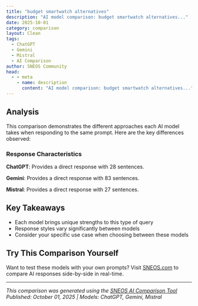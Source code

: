 ```yaml
---
title: "budget smartwatch alternatives"
description: "AI model comparison: budget smartwatch alternatives..."
date: 2025-10-01
category: comparison
layout: Clean
tags:
  - ChatGPT
  - Gemini
  - Mistral
  - AI Comparison
author: SNEOS Community
head:
  - - meta
    - name: description
      content: "AI model comparison: budget smartwatch alternatives..."
---
```


<ChatComparison
  title="budget smartwatch alternatives"
  prompt="budget smartwatch alternatives"
  :responses='{
    "ChatGPT": "Certainly! Here are some budget-friendly smartwatch alternatives that offer great features without breaking the bank:\n\n### 1. Amazfit Bip U / Bip U Pro\n- **Price:** Around $60-$70\n- **Features:** Heart rate monitoring, SpO2 measurement, sleep tracking, built-in GPS (Pro version), long battery life (up to 9 days), basic notifications.\n- **Pros:** Lightweight, good display, very affordable.\n- **Cons:** Limited app ecosystem.\n\n### 2. Realme Watch 3\n- **Price:** Around $50-$70\n- **Features:** Heart rate and SpO2 monitoring, sleep tracking, GPS, multiple sports modes, notifications.\n- **Pros:** Good build, decent battery, responsive touchscreen.\n- **Cons:** Limited third-party app support.\n\n### 3. Fitbit Inspire 3\n- **Price:** Around $70-$90\n- **Features:** Basic fitness tracking, heart rate monitoring, sleep tracking, notifications.\n- **Pros:** Reliable brand, good ecosystem, comfortable design.\n- **Cons:** No built-in GPS, smaller display.\n\n### 4. Wyze Watch 47\n- **Price:** Around $40-$50\n- **Features:** Heart rate monitor, SpO2, sleep tracking, notifications, IP68 rating (waterproof).\n- **Pros:** Very budget-friendly, decent battery.\n- **Cons:** Basic features, not many advanced health metrics.\n\n### 5. Xiaomi Mi Watch Lite\n- **Price:** Around $50-$60\n- **Features:** Built-in GPS, heart rate monitoring, sleep tracking, notifications.\n- **Pros:** Good value for the price, solid feature set.\n- **Cons:** Limited app compatibility.\n\n---\n\n**Tips when choosing a budget smartwatch:**\n- Decide which features matter most (e.g., GPS, heart rate, notifications).\n- Battery life can vary widely; some cheaper models have longer life but fewer features.\n- Compatibility: most work best with Android, check if iOS compatibility is needed.\n- Look for user reviews to ensure reliability.\n\nIf you\u2019d like, I can help you choose based on your preferred features!",
    "Gemini": "Okay, let\u0027s explore some budget-friendly smartwatch alternatives, broken down by what you might be looking for in a smartwatch and price range:\n\n**Understanding Your Needs**\n\nBefore diving into specific models, consider what\u0027s most important to you:\n\n*   **Fitness Tracking:** Heart rate, steps, sleep, GPS, specific workout modes.\n*   **Notifications:** Receiving calls, texts, app alerts.\n*   **Battery Life:** How long do you need it to last between charges?\n*   **Display:** Size, brightness, and clarity.\n*   **Smart Features:** NFC payments, voice assistant, music storage, app support.\n*   **Style:** Do you prefer a sporty look or something more stylish?\n*   **Compatibility:** Make sure it works well with your phone (Android or iOS).\n\n**Price Ranges**\n\nFor this discussion, let\u0027s define \u0022budget\u0022 as generally under $100 USD, but we can stretch it a bit to $150 if the features warrant it. Keep in mind that prices fluctuate.\n\n**Recommendations by Category**\n\n**1. Best Overall Value (Under $100)**\n\n*   **Xiaomi Mi Band Series (e.g., Mi Band 7, Mi Band 8):** These are technically fitness trackers, but they offer smartwatch-like features at an amazing price. Excellent battery life (often 1-2 weeks), heart rate tracking, sleep monitoring, step counting, and notifications. The display is smaller than a traditional smartwatch, but it\u0027s functional. The newer Mi Band 8 has a slightly improved design and features.\n\n    *   **Pros:** Incredibly affordable, long battery life, decent fitness tracking, notifications.\n    *   **Cons:** Smaller display, limited app support, sometimes basic interface.\n\n*   **Amazfit Band Series (e.g., Amazfit Band 7):** Similar to the Mi Band, Amazfit Bands offer a good balance of features and affordability.  Often include SpO2 (blood oxygen) monitoring, which the Mi Band doesn\u0027t always have at the same price point.\n\n    *   **Pros:** Good value, decent fitness tracking, often includes SpO2, decent battery.\n    *   **Cons:** Smaller display, can have some notification lag.\n\n*   **Realme Band Series (e.g., Realme Band 2):** These provide similar functions of the Mi Band and Amazfit Band, at a similar price point. Good if you\u0027re already within the Realme ecosystem.\n\n    *   **Pros:** Affordable, heart rate tracking, step counter.\n    *   **Cons:** Smaller display, can have some notification lag.\n\n**2. Smartwatches (More traditional look, more features)**\n\n*   **Amazfit Bip Series (e.g., Amazfit Bip 3, Bip U Pro):** The Bip series offers a more traditional smartwatch form factor with a rectangular display.  They have GPS, heart rate tracking, sleep monitoring, and good battery life (usually around a week).\n\n    *   **Pros:** Affordable, good battery life, GPS (on Pro models), larger display than fitness bands.\n    *   **Cons:** Basic software, screen can be dim in bright sunlight.\n\n*   **Fitbit Inspire Series (e.g., Fitbit Inspire 3):** More focused on fitness, but the Inspire series gives you a good baseline of Fitbit\u0027s solid tracking and app integration. It is a smaller screen, but it does have more premium feeling hardware and integration.\n\n    *   **Pros:** Solid fitness tracking, name brand.\n    *   **Cons:** Smaller screen.\n\n*   **Mobvoi TicWatch GTH:** A simple, affordable smartwatch with a focus on health tracking.  Features include skin temperature monitoring, heart rate, sleep, and SpO2.  While it doesn\u0027t have a full app store, it covers the basics.\n\n    *   **Pros:** Skin temperature monitoring, good battery life.\n    *   **Cons:** Limited app support.\n\n**3. Slightly Higher Budget (Around $100-$150)**\n\n*   **Amazfit GTS/GTR Series (e.g., GTS 2 Mini, GTR Mini):** These offer a more premium design and feature set compared to the Bip series.  They often include AMOLED displays, built-in GPS, and more workout modes.  The GTS models have a rectangular Apple Watch-like design, while the GTR models have a round design.\n\n    *   **Pros:** Better display, more features, built-in GPS.\n    *   **Cons:** Battery life is still good but not as long as the Bip series.\n\n*   **Fitbit Versa 2/3 (Used/Refurbished):** You might be able to find a used or refurbished Fitbit Versa 2 or 3 within this price range.  These offer a more comprehensive smartwatch experience with app support, music storage, and Fitbit Pay (on some models).\n\n    *   **Pros:** More features than basic trackers, Fitbit ecosystem, potential for app support.\n    *   **Cons:** Battery life might be reduced on used models.\n\n*   **Huawei Watch Fit Series (e.g., Watch Fit 2):** A unique design with a tall, narrow display. Good for displaying notifications and fitness stats. Often has built-in GPS and a decent range of workout modes.\n\n    *   **Pros:** Unique design, good for notifications.\n    *   **Cons:** Display might not be ideal for all apps.\n\n**4. Things to Consider Before Buying:**\n\n*   **Read Reviews:** Check out reviews on sites like TechRadar, CNET, and YouTube to get a better understanding of the pros and cons of each device.\n*   **Check Compatibility:** Make sure the smartwatch is compatible with your smartphone\u0027s operating system (Android or iOS).\n*   **Consider the App:** The companion app is crucial for setting up and managing your smartwatch. Make sure it\u0027s user-friendly and offers the features you need.\n*   **Look for Sales:** Smartwatches often go on sale, especially during holidays or special events.\n\n**Important Notes:**\n\n*   **Accuracy:** Budget smartwatches may not be as accurate as higher-end models in terms of heart rate or GPS tracking.\n*   **Software Updates:**  Check if the manufacturer provides regular software updates to fix bugs and add new features.  Some budget brands may not be as reliable in this area.\n*   **Customer Support:**  Consider the availability of customer support if you encounter any problems with your smartwatch.\n\n**Where to Buy:**\n\n*   **Amazon:** A wide selection and competitive prices.\n*   **Best Buy:** Good for trying out smartwatches in person.\n*   **Walmart:** Often has good deals on budget models.\n*   **Manufacturer\u0027s Website:** Sometimes offers exclusive deals or bundles.\n\nBy carefully considering your needs and doing your research, you can find a budget-friendly smartwatch alternative that meets your requirements without breaking the bank. Good luck!\n",
    "Mistral": "If you\u0027re looking for budget-friendly smartwatch alternatives, there are several options that offer a good balance of features and affordability. Here are some popular choices:\n\n1. **Amazfit Bip Series**:\n   - **Amazfit Bip U Pro**: Offers features like GPS, heart rate monitoring, sleep tracking, and a variety of sports modes. It has a long battery life and a color display.\n   - **Amazfit Bip S**: Similar features with a slightly different design and also boasts a long battery life.\n\n2. **Xiaomi Mi Band Series**:\n   - **Xiaomi Mi Band 6**: While not a full-fledged smartwatch, it offers many smartwatch features like heart rate monitoring, sleep tracking, and various sports modes. It\u0027s very affordable and has a good battery life.\n\n3. **Huawei Band Series**:\n   - **Huawei Band 6**: Offers a larger display compared to other fitness bands, along with features like heart rate monitoring, sleep tracking, and various sports modes.\n\n4. **Realme Watch Series**:\n   - **Realme Watch 2**: Offers a color display, heart rate monitoring, sleep tracking, and various sports modes. It\u0027s affordable and has a decent battery life.\n\n5. **Samsung Galaxy Fit Series**:\n   - **Samsung Galaxy Fit 2**: Offers a color display, heart rate monitoring, sleep tracking, and various sports modes. It\u0027s a bit more expensive than some other options but still affordable.\n\n6. **Fitbit Inspire Series**:\n   - **Fitbit Inspire 2**: Offers heart rate monitoring, sleep tracking, and various sports modes. It comes with a free year of Fitbit Premium, which adds more features.\n\n7. **TicWatch Series**:\n   - **TicWatch GTH**: Offers features like heart rate monitoring, sleep tracking, and various sports modes. It has a color display and a decent battery life.\n\n8. **Garmin Vivofit Series**:\n   - **Garmin Vivofit 4**: Offers a long battery life, step tracking, and sleep monitoring. It\u0027s more of a fitness tracker but has some smartwatch features.\n\nThese options provide a range of features at a lower cost compared to high-end smartwatches. Be sure to check the latest models and prices, as new versions are frequently released."
  }'
  published-date="15:55"
/>

## Analysis

This comparison demonstrates the different approaches each AI model takes when responding to the same prompt. Here are the key differences observed:

### Response Characteristics

**ChatGPT**: Provides a direct response with 28 sentences. 

**Gemini**: Provides a direct response with 83 sentences. 

**Mistral**: Provides a direct response with 27 sentences. 

## Key Takeaways

- Each model brings unique strengths to this type of query
- Response styles vary significantly between models
- Consider your specific use case when choosing between these models

## Try This Comparison Yourself

Want to test these models with your own prompts? Visit [SNEOS.com](https://sneos.com) to compare AI responses side-by-side in real-time.

---

*This comparison was generated using the [SNEOS AI Comparison Tool](https://sneos.com)*
*Published: October 01, 2025 | Models: ChatGPT, Gemini, Mistral*
